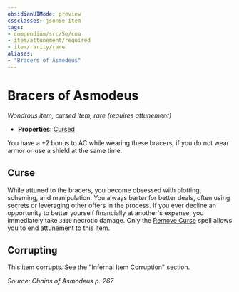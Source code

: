 ```yaml
---
obsidianUIMode: preview
cssclasses: json5e-item
tags:
- compendium/src/5e/coa
- item/attunement/required
- item/rarity/rare
aliases: 
- "Bracers of Asmodeus"
---
```

# Bracers of Asmodeus
*Wondrous item, cursed item, rare (requires attunement)*  

- **Properties**: [Cursed](Mechanics/Rules/item-properties.md#Cursed%20Items)

You have a +2 bonus to AC while wearing these bracers, if you do not wear armor or use a shield at the same time.

## Curse

While attuned to the bracers, you become obsessed with plotting, scheming, and manipulation. You always barter for better deals, often using secrets or leveraging other offers in the process. If you ever decline an opportunity to better yourself financially at another's expense, you immediately take `3d10` necrotic damage. Only the [Remove Curse](Mechanics/spells/remove-curse.md) spell allows you to end attunement to this item.

## Corrupting

This item corrupts. See the "Infernal Item Corruption" section.

*Source: Chains of Asmodeus p. 267*